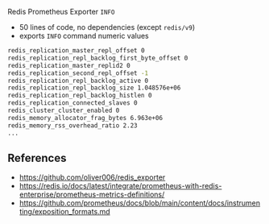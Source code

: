 Redis Prometheus Exporter `INFO`

* 50 lines of code, no dependencies (except `redis/v9`)
* exports `INFO` command numeric values

```bash
redis_replication_master_repl_offset 0
redis_replication_repl_backlog_first_byte_offset 0
redis_replication_master_replid2 0
redis_replication_second_repl_offset -1
redis_replication_repl_backlog_active 0
redis_replication_repl_backlog_size 1.048576e+06
redis_replication_repl_backlog_histlen 0
redis_replication_connected_slaves 0
redis_cluster_cluster_enabled 0
redis_memory_allocator_frag_bytes 6.963e+06
redis_memory_rss_overhead_ratio 2.23
...
```

## References

* https://github.com/oliver006/redis_exporter
* https://redis.io/docs/latest/integrate/prometheus-with-redis-enterprise/prometheus-metrics-definitions/
* https://github.com/prometheus/docs/blob/main/content/docs/instrumenting/exposition_formats.md

